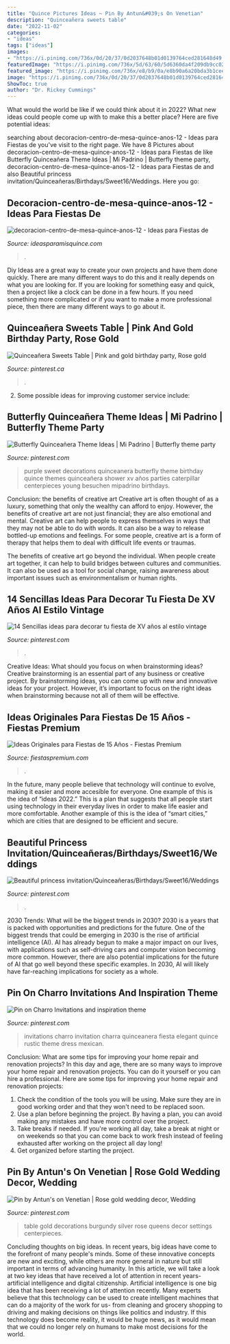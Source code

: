 ```yaml
---
title: "Quince Pictures Ideas ~ Pin By Antun&#039;s On Venetian"
description: "Quinceañera sweets table"
date: "2022-11-02"
categories:
- "ideas"
tags: ["ideas"]
images:
- "https://i.pinimg.com/736x/0d/20/37/0d2037648b01d0139764ced281648d49.jpg"
featuredImage: "https://i.pinimg.com/736x/5d/63/60/5d6360da4f209db9cc0293235053bb89--venetian.jpg"
featured_image: "https://i.pinimg.com/736x/e8/b9/0a/e8b90a6a20bda3b1cee363c63a16c066.jpg"
image: "https://i.pinimg.com/736x/0d/20/37/0d2037648b01d0139764ced281648d49.jpg"
ShowToc: true
author: "Dr. Rickey Cummings"
---
```



What would the world be like if we could think about it in 2022? What new ideas could people come up with to make this a better place? Here are five potential ideas:

	

		
searching about decoracion-centro-de-mesa-quince-anos-12 - Ideas para Fiestas de you've visit to the right page. We have 8 Pictures about decoracion-centro-de-mesa-quince-anos-12 - Ideas para Fiestas de like Butterfly Quinceañera Theme Ideas | Mi Padrino | Butterfly theme party, decoracion-centro-de-mesa-quince-anos-12 - Ideas para Fiestas de and also Beautiful princess invitation/Quinceañeras/Birthdays/Sweet16/Weddings. Here you go:
		
    
## Decoracion-centro-de-mesa-quince-anos-12 - Ideas Para Fiestas De

<img loading=lazy src="http://ideasparamisquince.com/wp-content/uploads/2013/10/decoracion-centro-de-mesa-quince-anos-12.jpg" onerror="this.onerror=null;this.src='https://tse4.mm.bing.net/th?id=OIP.gp5IkmmuifI_jRCh9UafUgHaJ4&amp;pid=15.1';" alt="decoracion-centro-de-mesa-quince-anos-12 - Ideas para Fiestas de">

_Source: ideasparamisquince.com_

>. 

	

Diy Ideas are a great way to create your own projects and have them done quickly. There are many different ways to do this and it really depends on what you are looking for. If you are looking for something easy and quick, then a project like a clock can be done in a few hours. If you need something more complicated or if you want to make a more professional piece, then there are many different ways to go about it.

    
## Quinceañera Sweets Table | Pink And Gold Birthday Party, Rose Gold

<img loading=lazy src="https://i.pinimg.com/736x/17/34/7e/17347eb2b8efae8e8ccfcec5978c103b.jpg" onerror="this.onerror=null;this.src='https://tse4.mm.bing.net/th?id=OIP.Ux4nV0p0quPbeFyMGymoSwHaLH&amp;pid=15.1';" alt="Quinceañera Sweets Table | Pink and gold birthday party, Rose gold">

_Source: pinterest.ca_

>. 

	

2. Some possible ideas for improving customer service include: 

    
## Butterfly Quinceañera Theme Ideas | Mi Padrino | Butterfly Theme Party

<img loading=lazy src="https://i.pinimg.com/736x/e8/b9/0a/e8b90a6a20bda3b1cee363c63a16c066.jpg" onerror="this.onerror=null;this.src='https://tse1.mm.bing.net/th?id=OIP.gEOwxs7vFLo5Pmchrt1CSwHaLH&amp;pid=15.1';" alt="Butterfly Quinceañera Theme Ideas | Mi Padrino | Butterfly theme party">

_Source: pinterest.com_

>purple sweet decorations quinceanera butterfly theme birthday quince themes quinceañera shower xv años parties caterpillar centerpieces young besuchen mipadrino birthdays. 

	

Conclusion: the benefits of creative art
Creative art is often thought of as a luxury, something that only the wealthy can afford to enjoy. However, the benefits of creative art are not just financial; they are also emotional and mental.
Creative art can help people to express themselves in ways that they may not be able to do with words. It can also be a way to release bottled-up emotions and feelings. For some people, creative art is a form of therapy that helps them to deal with difficult life events or traumas.

The benefits of creative art go beyond the individual. When people create art together, it can help to build bridges between cultures and communities. It can also be used as a tool for social change, raising awareness about important issues such as environmentalism or human rights.

    
## 14 Sencillas Ideas Para Decorar Tu Fiesta De XV Años Al Estilo Vintage

<img loading=lazy src="https://i.pinimg.com/736x/ed/31/f1/ed31f1800e0802d273433df209f390be.jpg" onerror="this.onerror=null;this.src='https://tse4.mm.bing.net/th?id=OIP.5ejqxANzZBrwoNjkOyrv1gHaLH&amp;pid=15.1';" alt="14 Sencillas ideas para decorar tu fiesta de XV años al estilo vintage">

_Source: pinterest.com_

>. 

	

Creative Ideas: What should you focus on when brainstorming ideas?
Creative brainstorming is an essential part of any business or creative project. By brainstorming ideas, you can come up with new and innovative ideas for your project. However, it’s important to focus on the right ideas when brainstorming because not all of them will be effective.

    
## Ideas Originales Para Fiestas De 15 Años - Fiestas Premium

<img loading=lazy src="https://fiestaspremium.com/wp-content/uploads/2014/04/mesa-ponque-quice-años.jpg" onerror="this.onerror=null;this.src='https://tse3.mm.bing.net/th?id=OIP.mckQWpUDQn82co8bPqnmAgHaE6&amp;pid=15.1';" alt="Ideas Originales para Fiestas de 15 Años - Fiestas Premium">

_Source: fiestaspremium.com_

>. 

	

In the future, many people believe that technology will continue to evolve, making it easier and more accesible for everyone. One example of this is the idea of “ideas 2022.” This is a plan that suggests that all people start using technology in their everyday lives in order to make life easier and more comfortable. Another example of this is the idea of “smart cities,” which are cities that are designed to be efficient and secure.

    
## Beautiful Princess Invitation/Quinceañeras/Birthdays/Sweet16/Weddings

<img loading=lazy src="https://i.pinimg.com/736x/0d/20/37/0d2037648b01d0139764ced281648d49.jpg" onerror="this.onerror=null;this.src='https://tse3.mm.bing.net/th?id=OIP.fJCynZmUvFtIZStR8M-JXwHaJ3&amp;pid=15.1';" alt="Beautiful princess invitation/Quinceañeras/Birthdays/Sweet16/Weddings">

_Source: pinterest.com_

>. 

	

2030 Trends: What will be the biggest trends in 2030?
2030 is a years that is packed with opportunities and predictions for the future. One of the biggest trends that could be emerging in 2030 is the rise of artificial intelligence (AI). AI has already begun to make a major impact on our lives, with applications such as self-driving cars and computer vision becoming more common. However, there are also potential implications for the future of AI that go well beyond these specific examples. In 2030, AI will likely have far-reaching implications for society as a whole.

    
## Pin On Charro Invitations And Inspiration Theme

<img loading=lazy src="https://i.pinimg.com/736x/e0/4d/29/e04d29640125f9266eef7c65219a6b45.jpg" onerror="this.onerror=null;this.src='https://tse1.mm.bing.net/th?id=OIP.MG9CSfbWrtxewcAVCmD4QQHaF7&amp;pid=15.1';" alt="Pin on Charro Invitations and inspiration theme">

_Source: pinterest.com_

>invitations charro invitation charra quinceanera fiesta elegant quince rustic theme dress mexican. 

	

Conclusion: What are some tips for improving your home repair and renovation projects?
In this day and age, there are so many ways to improve your home repair and renovation projects. You can do it yourself or you can hire a professional. Here are some tips for improving your home repair and renovation projects: 
1. Check the condition of the tools you will be using. Make sure they are in good working order and that they won't need to be replaced soon. 
2. Use a plan before beginning the project. By having a plan, you can avoid making any mistakes and have more control over the project. 
3. Take breaks if needed. If you're working all day, take a break at night or on weekends so that you can come back to work fresh instead of feeling exhausted after working on the project all day long! 
4. Get organized before starting the project.

    
## Pin By Antun&#039;s On Venetian | Rose Gold Wedding Decor, Wedding

<img loading=lazy src="https://i.pinimg.com/736x/5d/63/60/5d6360da4f209db9cc0293235053bb89--venetian.jpg" onerror="this.onerror=null;this.src='https://tse1.mm.bing.net/th?id=OIP.7eob0PNDuiul1Qyb5bLA_AHaE7&amp;pid=15.1';" alt="Pin by Antun&#039;s on Venetian | Rose gold wedding decor, Wedding">

_Source: pinterest.com_

>table gold decorations burgundy silver rose queens decor settings centerpieces. 

	

Concluding thoughts on big ideas.
In recent years, big ideas have come to the forefront of many people's minds. Some of these innovative concepts are new and exciting, while others are more general in nature but still important in terms of advancing humanity. In this article, we will take a look at two key ideas that have received a lot of attention in recent years- artificial intelligence and digital citizenship. 
Artificial intelligence is one big idea that has been receiving a lot of attention recently. Many experts believe that this technology can be used to create intelligent machines that can do a majority of the work for us- from cleaning and grocery shopping to driving and making decisions on things like politics and industry. If this technology does become reality, it would be huge news, as it would mean that we could no longer rely on humans to make most decisions for the world.

